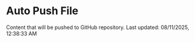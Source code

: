 # Auto Push File

Content that will be pushed to GitHub repository.
Last updated: 08/11/2025, 12:38:33 AM